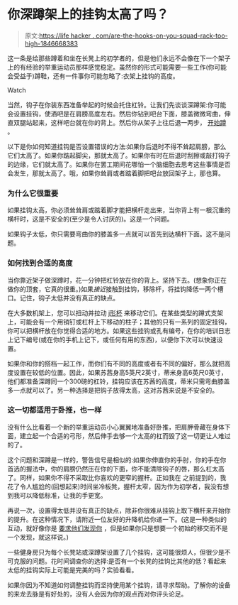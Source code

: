 # 你深蹲架上的挂钩太高了吗？

> 原文:[https://life hacker . com/are-the-hooks-on-you-squad-rack-too-high-1846668383](https://lifehacker.com/are-the-hooks-on-your-squat-rack-too-high-1846668383)

这一条是给那些蹲着和坐在长凳上的初学者的，但是他们永远不会像在下一个架子上的有经验的举重运动员那样感觉稳定。虽然你的形式可能需要一些工作(你可能会受益于)蹲鞋，还有一件事你可能忽略了:衣架上挂钩的高度。

Watch

当然，钩子在你装东西准备举起的时候会托住杠铃。让我们先谈谈深蹲架:你可能会设置挂钩，使酒吧是在肩膀高度左右。然后你钻到吧台下面，膝盖微微弯曲，伸直双腿站起来，这样吧台就在你的背上。然后你从架子上往后退一两步， [开始蹲](https://vitals.lifehacker.com/why-squats-are-the-best-strength-building-exercise-for-1760732712) 。

以下是你如何知道挂钩是否设置错误的方法:如果你后退时不得不耸起肩膀，那么它们太高了。如果你踮起脚尖，那就太高了。如果你有时在后退时刮擦或敲打钩子的边缘，它们就太高了。如果你在罢工期间花哪怕一个脑细胞去思考这些事情是否会发生，那就太高了。哦，如果你耸肩或者踮着脚把吧台放回架子上，那也算。

### 为什么它很重要

如果挂钩太高，你必须耸耸肩或踮着脚才能把横杆走出来，当你背上有一根沉重的横杆时，这是不安全的(至少是令人讨厌的)。这是一个问题。

如果钩子太低，你只需要弯曲你的膝盖多一点就可以首先到达横杆下面。这不是问题。

### 如何找到合适的高度

当你靠近架子做深蹲时，花一分钟把杠铃放在你的背上。坚持下去。(想象你正在做你的顶套，它真的很重。)如果*接近*接触到挂钩，移除杆，将挂钩降低一两个槽口。记住，钩子太低并没有真正的缺点。

在大多数机架上，您可以扭动并拉动 [j形杯](https://www.roguefitness.com/extra-infinity-j-cup-set?gclid=Cj0KCQjw38-DBhDpARIsADJ3kjkZXrKyDKxBdAN-iHKOzEcyeiKMwXxcveEvGC8y6dNa5h_Flt2YJkcaAqDzEALw_wcB) 来移动它们。在某些类型的蹲式支架上，可能会有一个用销钉或杠杆上下移动的柱子；其他的只有一系列的固定挂钩，你可以把横杆放在你觉得合适的地方。如果这些挂钩或孔有编号，在你的培训日志上记下编号(或在你的手机上记下，或任何有用的东西)，以便你下次可以快速设置。

如果你和你的搭档一起工作，而你们有不同的高度或者有不同的偏好，那么就把高度设置在较低的位置。因此，如果苏茜身高5英尺2英寸，蒂米身高6英尺0英寸，他们都准备深蹲同一个300磅的杠铃，挂钩应该在苏茜的高度，蒂米只需弯曲膝盖多一点就可以了。另一种选择是把钩子放得太高，这对苏茜来说是不安全的。

### 这一切都适用于卧推，也一样

没有什么比看着一个新的举重运动员小心翼翼地准备好卧推，把肩胛骨藏在身体下面，建立起一个合适的弓形，然后伸手去够一个太高的杠而毁了这一切更让人难过的了。

这个问题和深蹲是一样的，警告信号是相似的:如果你伸直你的手肘，你的手在你首选的握法中，你的肩膀仍然压在你的下面，你不能清除钩子的唇，那么杠太高了。同样，如果你不得不采取比你喜欢的更窄的握杆。正如我在 之前提到的，我花了令人尴尬的(回想起来)时间坐冷板凳，握杆太窄，因为作为初学者，我没有想到我可以降低标准，让我的手更宽。

再说一次，设置得太低并没有真正的缺点，除非你很难从挂钩上取下横杆来开始你的提升。在这种情况下，请附近一位友好的升降机给你递一下。(这是一种类似的互动，就好像你是 [要求他们发现你](https://vitals.lifehacker.com/how-to-ask-someone-to-spot-you-on-the-bench-press-1837201332) ，但是如果你只是想要一个初始的移交而不是一个发现，就这样说。)

一些健身房只为每个长凳站或深蹲架设置了几个挂钩，这可能很烦人，但很少是不可克服的问题。花时间调查你的选择:是否有一个长凳的挂钩比其他的低？看起来太低的挂钩实际上可能是完美的吗？实验看看。

如果你因为不知道如何调整挂钩而坚持使用某个挂钩，请寻求帮助。了解你的设备的来龙去脉是有好处的，没有人会因为你的观点而对你评头论足。